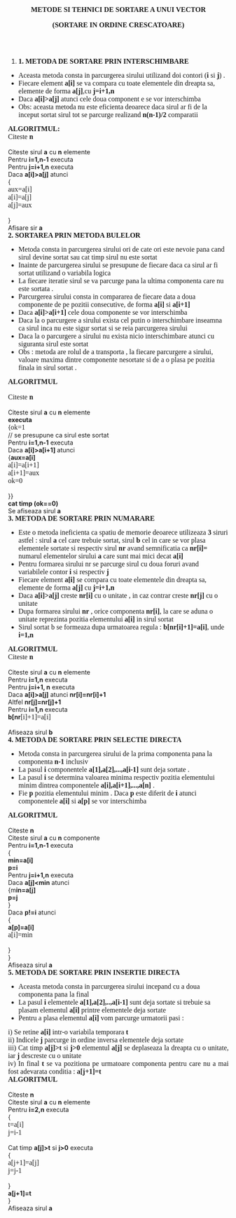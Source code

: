 <html>
  <head>
    <title>DomnulTudor - METODE DE SORTARE</title>
    <link rel="stylesheet" href="static/style.css" type="text/css" />
    <meta http-equiv="Content-Type" content="text/html;charset=utf-8" />
  </head>
  <body>
    <div class="wiki" id="content_view" style="display: block;">
<span style="display: block; text-align: center;"><span style="display: block; text-align: center;"><strong><span style="font-family: 'Times New Roman',serif; font-size: 12pt;">METODE SI TEHNICI DE SORTARE A UNUI VECTOR</span></strong></span></span><br />
<span style="display: block; text-align: center;"><span style="display: block; text-align: center;"><strong><span style="font-family: 'Times New Roman',serif; font-size: 12pt;">(SORTARE IN ORDINE CRESCATOARE)</span></strong></span></span><br />
<span style="display: block; text-align: center;"><br />
</span><br />
<ol><li><strong><span style="font-family: 'Times New Roman',serif; font-size: 12pt;">1.</span></strong> <strong><span style="font-family: 'Times New Roman',serif; font-size: 12pt;">METODA DE SORTARE PRIN INTERSCHIMBARE</span></strong></li></ol><ul><li><span style="font-family: 'Times New Roman',serif; font-size: 12pt;">Aceasta metoda consta in parcurgerea sirului utilizand doi contori (<strong>i</strong> si <strong>j</strong>) . </span></li><li><span style="font-family: 'Times New Roman',serif; font-size: 12pt;">Fiecare element <strong>a</strong></span><strong><span style="font-family: 'Times New Roman',serif; font-size: 12pt;">[i]</span></strong><span style="font-family: 'Times New Roman',serif; font-size: 12pt;"> se va compara cu toate elementele din dreapta sa, elemente de forma <strong>a[j]</strong>,cu <strong>j=i+1,n</strong></span></li><li><span style="font-family: 'Times New Roman',serif; font-size: 12pt;">Daca <strong>a[i]&gt;a[j]</strong> atunci cele doua component e se vor interschimba</span></li><li><span style="font-family: 'Times New Roman',serif; font-size: 12pt;">Obs: aceasta metoda nu este eficienta deoarece daca sirul ar fi de la inceput sortat sirul tot se parcurge realizand <strong>n(n-1)/2</strong> comparatii </span></li></ul><span style="display: block; text-align: justify;"><strong><span style="font-family: 'Times New Roman',serif; font-size: 12pt;">ALGORITMUL:</span></strong></span><span style="display: block; text-align: justify;"><span style="font-family: 'Times New Roman',serif; font-size: 12pt;">Citeste <strong>n</strong></span></span><br />
Citeste sirul <strong>a</strong> cu <strong>n</strong> elemente<br />
Pentru <strong>i=1,n-1</strong> executa<br />
Pentru <strong>j=i+1,n</strong> executa<br />
Daca <strong>a[i]&gt;a[j]</strong> atunci<br />
{<br />
<span style="display: block; text-align: justify;"><span style="font-family: 'Times New Roman',serif; font-size: 12pt;">aux=a[i]</span></span><span style="display: block; text-align: justify;"><span style="font-family: 'Times New Roman',serif; font-size: 12pt;">a[i]=a[j]</span></span><span style="display: block; text-align: justify;"><span style="font-family: 'Times New Roman',serif; font-size: 12pt;">a[j]=aux</span></span><br />
}<br />
Afisare sir <strong>a</strong><br />
<strong><span style="font-family: 'Times New Roman',serif; font-size: 12pt;">2.</span></strong> <strong><span style="font-family: 'Times New Roman',serif; font-size: 12pt;">SORTAREA PRIN METODA BULELOR</span></strong><br />
<ul><li><span style="font-family: 'Times New Roman',serif; font-size: 12pt;">Metoda consta in parcurgerea sirului ori de cate ori este nevoie pana cand sirul devine sortat sau cat timp sirul nu este sortat</span></li><li><span style="font-family: 'Times New Roman',serif; font-size: 12pt;">Inainte de parcurgerea sirului se presupune de fiecare daca ca sirul ar fi sortat utilizand o variabila logica</span></li><li><span style="font-family: 'Times New Roman',serif; font-size: 12pt;">La fiecare iteratie sirul se va parcurge pana la ultima componenta care nu este sortata .</span></li><li><span style="font-family: 'Times New Roman',serif; font-size: 12pt;">Parcurgerea sirului consta in compararea de fiecare data a doua componente de pe pozitii consecutive, de forma <strong>a[i]</strong> si <strong>a[i+1]</strong></span></li><li><span style="font-family: 'Times New Roman',serif; font-size: 12pt;">Daca <strong>a[i]&gt;a[i+1]</strong> cele doua componente se vor interschimba</span></li><li><span style="font-family: 'Times New Roman',serif; font-size: 12pt;">Daca la o parcurgere a sirului exista cel putin o interschimbare inseamna ca sirul inca nu este sigur sortat si se reia parcurgerea sirului</span></li><li><span style="font-family: 'Times New Roman',serif; font-size: 12pt;">Daca la o parcurgere a sirului nu exista nicio interschimbare atunci cu siguranta sirul este sortat </span></li><li><span style="font-family: 'Times New Roman',serif; font-size: 12pt;">Obs : metoda are rolul de a transporta , la fiecare parcurgere a sirului, valoare maxima dintre componente nesortate si de a o plasa pe pozitia finala in sirul sortat . </span></li></ul><span style="display: block; text-align: justify;"><strong><span style="font-family: 'Times New Roman',serif; font-size: 12pt;">ALGORITMUL</span></strong></span><br />
<span style="display: block; text-align: justify;"><span style="font-family: 'Times New Roman',serif; font-size: 12pt;">Citeste <strong>n</strong></span></span><br />
Citeste sirul <strong>a</strong> cu <strong>n</strong> elemente<br />
<strong>executa</strong><br />
{<span style="font-family: 'Times New Roman',serif; font-size: 12pt;">ok=1</span><br />
// se presupune ca sirul este sortat<br />
Pentru <strong>i=1,n-1</strong> executa<br />
Daca <strong>a[i]&gt;a[i+1]</strong> atunci<br />
{<strong>aux=a[i]</strong><br />
<span style="display: block; text-align: justify;"><span style="font-family: 'Times New Roman',serif; font-size: 12pt;">a[i]=a[i+1]</span></span><span style="display: block; text-align: justify;"><span style="font-family: 'Times New Roman',serif; font-size: 12pt;">a[i+1]=aux</span></span><span style="display: block; text-align: justify;"><span style="font-family: 'Times New Roman',serif; font-size: 12pt;">ok=0</span></span><br />
}}<br />
<strong>cat timp (ok==0)</strong><br />
Se afiseaza sirul <strong>a</strong><br />
<strong><span style="font-family: 'Times New Roman',serif; font-size: 12pt;">3.</span></strong> <strong><span style="font-family: 'Times New Roman',serif; font-size: 12pt;">METODA DE SORTARE PRIN NUMARARE</span></strong><br />
<ul><li><span style="font-family: 'Times New Roman',serif; font-size: 12pt;">Este o metoda ineficienta ca spatiu de memorie deoarece utilizeaza <strong>3</strong> siruri astfel : sirul <strong>a</strong> cel care trebuie sortat, sirul <strong>b</strong> cel in care se vor plasa elementele sortate si respectiv sirul <strong>nr</strong> avand semnificatia ca <strong>nr[i]=</strong> numarul elementelor sirului <strong>a</strong> care sunt mai mici decat <strong>a[i]</strong></span></li><li><span style="font-family: 'Times New Roman',serif; font-size: 12pt;">Pentru formarea sirului nr se parcurge sirul cu doua foruri avand variabilele contor <strong>i</strong> si respectiv <strong>j</strong> </span></li><li><span style="font-family: 'Times New Roman',serif; font-size: 12pt;">Fiecare element <strong>a[i]</strong> se compara cu toate elementele din dreapta sa, elemente de forma <strong>a[j]</strong> cu <strong>j=i+1,n</strong></span></li><li><span style="font-family: 'Times New Roman',serif; font-size: 12pt;">Daca <strong>a[i]&gt;a[j]</strong> creste <strong>nr[i]</strong> cu o unitate , in caz contrar creste <strong>nr[j]</strong> cu o unitate</span></li><li><span style="font-family: 'Times New Roman',serif; font-size: 12pt;">Dupa formarea sirului <strong>nr</strong> , orice componenta <strong>nr[i]</strong>, la care se aduna o unitate reprezinta pozitia elementului <strong>a[i]</strong> in sirul sortat</span></li><li><span style="font-family: 'Times New Roman',serif; font-size: 12pt;">Sirul sortat b se formeaza dupa urmatoarea regula : <strong>b[nr</strong></span><strong><span style="font-family: 'Times New Roman',serif; font-size: 12pt;">[</span></strong><strong><span style="font-family: 'Times New Roman',serif; font-size: 12pt;">i]+1]=a[i]</span></strong><span style="font-family: 'Times New Roman',serif; font-size: 12pt;">, unde <strong>i=1,n</strong></span></li></ul><span style="display: block; text-align: justify;"><strong><span style="font-family: 'Times New Roman',serif; font-size: 12pt;">ALGORITMUL</span></strong></span><span style="display: block; text-align: justify;"><span style="font-family: 'Times New Roman',serif; font-size: 12pt;">Citeste <strong>n</strong></span></span><br />
Citeste sirul <strong>a</strong> cu <strong>n</strong> elemente<br />
Pentru <strong>i=1,n</strong> executa<br />
Pentru <strong>j=i+1, n</strong> executa<br />
Daca <strong>a[i]&gt;a[j]</strong> atunci <strong>nr[i]=nr[i]+1</strong><br />
Altfel <strong>nr[j]=nr[j]+1</strong><br />
Pentru <strong>i=1,n</strong> executa<br />
<strong>b[nr</strong><span style="font-family: 'Times New Roman',serif; font-size: 12pt;">[i]+1]=a[i]</span><br />
<br />
Afiseaza sirul <strong>b</strong><br />
<strong><span style="font-family: 'Times New Roman',serif; font-size: 12pt;">4.</span></strong> <strong><span style="font-family: 'Times New Roman',serif; font-size: 12pt;">METODA DE SORTARE PRIN SELECTIE DIRECTA</span></strong><br />
<ul><li><span style="font-family: 'Times New Roman',serif; font-size: 12pt;">Metoda consta in parcurgerea sirului de la prima componenta pana la componenta <strong>n-1</strong> inclusiv</span></li><li><span style="font-family: 'Times New Roman',serif; font-size: 12pt;">La pasul <strong>i</strong> componentele <strong>a[1],a[2],...,a[i-1]</strong> sunt deja sortate . </span></li><li><span style="font-family: 'Times New Roman',serif; font-size: 12pt;">La pasul <strong>i</strong> se determina valoarea minima respectiv pozitia elementului minim dintrea componentele <strong>a[i],a[i+1],...,a[n]</strong> . </span></li><li><span style="font-family: 'Times New Roman',serif; font-size: 12pt;">Fie <strong>p</strong> pozitia elementului minim . Daca <strong>p</strong> este diferit de <strong>i</strong> atunci componentele <strong>a[i]</strong> si <strong>a[p]</strong> se vor interschimba </span></li></ul><span style="display: block; text-align: justify;"><strong><span style="font-family: 'Times New Roman',serif; font-size: 12pt;">ALGORITMUL</span></strong></span><br />
Citeste <strong>n</strong><br />
Citeste sirul <strong>a</strong> cu <strong>n</strong> componente<br />
Pentru <strong>i=1,n-1</strong> executa<br />
{<br />
<strong>min=a[i]</strong><br />
<strong>p=i</strong><br />
Pentru <strong>j=i+1,n</strong> executa<br />
Daca <strong>a[j]&lt;min</strong> atunci<br />
{m<strong>in=a[j]</strong><br />
<strong>p=j</strong><br />
}<br />
Daca <strong>p!=i</strong> atunci<br />
{<br />
<strong>a[p]=a[i]</strong><br />
<span style="display: block; text-align: justify;"><span style="font-family: 'Times New Roman',serif; font-size: 12pt;">a[i]=min</span></span><br />
}<br />
}<br />
Afiseaza sirul <strong>a</strong><br />
<strong><span style="font-family: 'Times New Roman',serif; font-size: 12pt;">5.</span></strong> <strong><span style="font-family: 'Times New Roman',serif; font-size: 12pt;">METODA DE SORTARE PRIN INSERTIE DIRECTA</span></strong><br />
<ul><li><span style="font-family: 'Times New Roman',serif; font-size: 12pt;">Aceasta metoda consta in parcurgerea sirului incepand cu a doua componenta pana la final</span></li><li><span style="font-family: 'Times New Roman',serif; font-size: 12pt;">La pasul <strong>i</strong> elementele <strong>a[1],a[2],..,a[i-1]</strong> sunt deja sortate si trebuie sa plasam elementul <strong>a[i]</strong> printre elementele deja sortate </span></li><li><span style="font-family: 'Times New Roman',serif; font-size: 12pt;">Pentru a plasa elementul <strong>a[i]</strong> vom parcurge urmatorii pasi :</span></li></ul><span style="display: block; text-align: justify;"><span style="font-family: 'Times New Roman',serif; font-size: 12pt;">i) Se retine <strong>a[i]</strong> intr-o variabila temporara <strong>t</strong></span></span><span style="display: block; text-align: justify;"><span style="font-family: 'Times New Roman',serif; font-size: 12pt;">ii) Indicele <strong>j</strong> parcurge in ordine inversa elementele deja sortate</span></span><span style="display: block; text-align: justify;"><span style="font-family: 'Times New Roman',serif; font-size: 12pt;">iii) Cat timp <strong>a[j]&gt;t</strong> si <strong>j&gt;0</strong> elementul <strong>a[j]</strong> se deplaseaza la dreapta cu o unitate, iar <strong>j</strong> descreste cu o unitate</span></span><span style="display: block; text-align: justify;"><span style="font-family: 'Times New Roman',serif; font-size: 12pt;">iv) In final <strong>t</strong> se va pozitiona pe urmatoare componenta pentru care nu a mai fost adevarata conditia : <strong>a[j+1]=t</strong></span></span><span style="display: block; text-align: justify;"><strong><span style="font-family: 'Times New Roman',serif; font-size: 12pt;">ALGORITMUL</span></strong></span><br />
Citeste <strong>n</strong><br />
Citeste sirul <strong>a</strong> cu <strong>n</strong> elemente<br />
Pentru <strong>i=2,n</strong> executa<br />
{<br />
<span style="display: block; text-align: justify;"><span style="font-family: 'Times New Roman',serif; font-size: 12pt;">t=a[i]</span></span><span style="display: block; text-align: justify;"><span style="font-family: 'Times New Roman',serif; font-size: 12pt;">j=i-1</span></span><br />
Cat timp <strong>a[j]&gt;t</strong> si <strong>j&gt;0</strong> executa<br />
{<br />
<span style="display: block; text-align: justify;"><span style="font-family: 'Times New Roman',serif; font-size: 12pt;">a[j+1]=a[j]</span></span><span style="display: block; text-align: justify;"><span style="font-family: 'Times New Roman',serif; font-size: 12pt;">j=j-1</span></span><br />
}<br />
<strong>a[j+1]=t</strong><br />
}<br />
Afiseaza sirul <strong>a</strong>
    </div>
  </body>
</html>